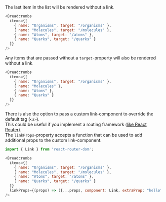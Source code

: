 The last item in the list will be rendered without a link.

```js
<Breadcrumbs
  items={[
    { name: "Organisms", target: "/organisms" },
    { name: "Molecules", target: "/molecules" },
    { name: "Atoms", target: "/atoms" },
    { name: "Quarks", target: "/quarks" }
  ]}
/>
```

Any items that are passed without a `target`-property will also be rendered without a link.

```js
<Breadcrumbs
  items={[
    { name: "Organisms", target: "/organisms" },
    { name: "Molecules" },
    { name: "Atoms" },
    { name: "Quarks" }
  ]}
/>
```


There is also the option to pass a custom link-component to override the default tag (`<a>`).  
This could be useful if you implement a routing framework (<a href="https://reacttraining.com/react-router">like React Router</a>).  
The `linkProps`-property accepts a function that can be used to add additional props to the custom link-component.

```js static
import { Link } from 'react-router-dom';

<Breadcrumbs
  items={[
    { name: "Organisms", target: "/organisms" },
    { name: "Molecules", target: "/molecules" },
    { name: "Atoms", target: "/atoms" },
    { name: "Quarks", target: "/quarks" }
  ]}
  linkProps={(props) => ({...props, component: Link, extraProp: "hello" }) }
/>
```
